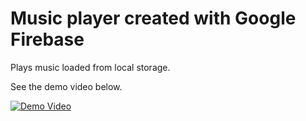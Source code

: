 # Music player created with Google Firebase
Plays music loaded from local storage.

See the demo video below.

[![Demo Video](http://img.youtube.com/vi/w8n79nFL1vg/0.jpg)](http://www.youtube.com/watch?v=w8n79nFL1vg "Demo Video")
